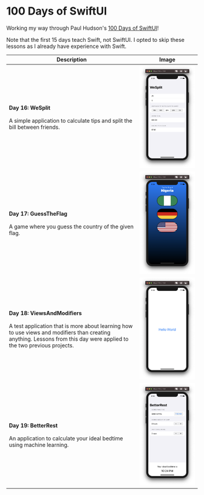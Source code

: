 # 100 Days of SwiftUI

Working my way through Paul Hudson's [100 Days of SwiftUI](https://www.hackingwithswift.com/100/swiftui)!

Note that the first 15 days teach Swift, not SwiftUI. I opted to skip these lessons as I already have experience with Swift.

| Description | Image |
| ------------- | ------------- |
| **Day 16: WeSplit**<br><br> A simple application to calculate tips and split the bill between friends. | ![WeSplit](Assets/WeSplit.png) |
| **Day 17: GuessTheFlag**<br><br> A game where you guess the country of the given flag. | ![WeSplit](Assets/GuessTheFlag.png) |
| **Day 18: ViewsAndModifiers**<br><br> A test application that is more about learning how to use views and modifiers than creating anything. Lessons from this day were applied to the two previous projects. | ![WeSplit](Assets/ViewsAndModifiers.png) |
| **Day 19: BetterRest**<br><br> An application to calculate your ideal bedtime using machine learning. | ![WeSplit](Assets/BetterRest.png) |
